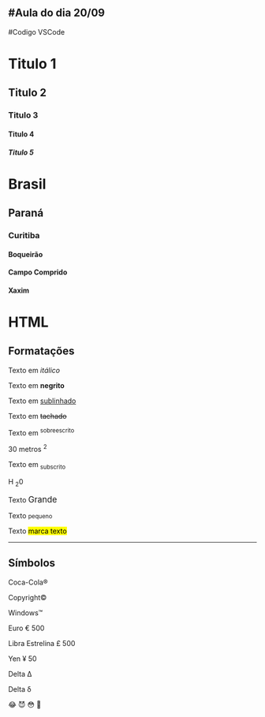 #Aula do dia 20/09
---

#Codigo VSCode
<h1>Titulo 1</h1>
<h2>Titulo 2</h2>
<h3>Titulo 3</h3>
<h4>Titulo 4</h4>
<h5>Titulo 5</h5>

<h1>Brasil</h1>
<h2>Paraná</h2>
<h3>Curitiba</h3>
<h4>Boqueirão</h4>
<h4>Campo Comprido</h4>
<h4>Xaxim</h4>

<h1>HTML</h1>
<h2>Formatações</h2>
<p>Texto em <em>itálico</em></p>
<p>Texto em <strong>negrito</strong></p>
<p>Texto em <ins>sublinhado</ins></p>
<p>Texto em <del>tachado</del></p>
<p>Texto em <sup>sobreescrito</sup></p> 30 metros <sup>2</sup></p>
<p>Texto em <sub>subscrito</sub></p>H <sub>2</sub>0</p>
<p>Texto <big>Grande</big></p>
<p>Texto <small>pequeno</small></p>
<p>Texto <mark>marca texto</mark></p>
<hr>
<h2>Símbolos</h2>
<p>Coca-Cola&reg;</p>
<p>Copyright&COPY;</p>
<p>Windows&trade;</p>
<p>Euro &euro; 500</p>
<p>Libra Estrelina &pound; 500</p>
<p>Yen &yen; 50</p>
<p>Delta &Delta;</p>
<p>Delta &delta;</p>
<p>&#128514 &#128520; &#128563; &#129313;</p>
